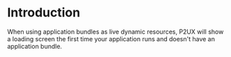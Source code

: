 # Introduction

When using application bundles as live dynamic resources, P2UX will show a loading screen the first time your application runs and doesn't have an application bundle.